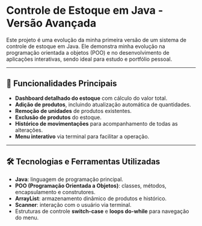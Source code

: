 # Controle de Estoque em Java - Versão Avançada

Este projeto é uma evolução da minha primeira versão de um sistema de controle de estoque em Java. Ele demonstra minha evolução na programação orientada a objetos (POO) e no desenvolvimento de aplicações interativas, sendo ideal para estudo e portfólio pessoal.

---

## 🔹 Funcionalidades Principais

- **Dashboard detalhado do estoque** com cálculo do valor total.
- **Adição de produtos**, incluindo atualização automática de quantidades.
- **Remoção de unidades** de produtos existentes.
- **Exclusão de produtos** do estoque.
- **Histórico de movimentações** para acompanhamento de todas as alterações.
- **Menu interativo** via terminal para facilitar a operação.

---

## 🛠 Tecnologias e Ferramentas Utilizadas

- **Java**: linguagem de programação principal.
- **POO (Programação Orientada a Objetos)**: classes, métodos, encapsulamento e construtores.
- **ArrayList**: armazenamento dinâmico de produtos e histórico.
- **Scanner**: interação com o usuário via terminal.
- Estruturas de controle **switch-case** e **loops do-while** para navegação do menu.

